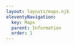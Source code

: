 ```yaml
---
layout: layouts/maps.njk
eleventyNavigation:
  key: Maps
  parent: Information
  order: 1
---
```








